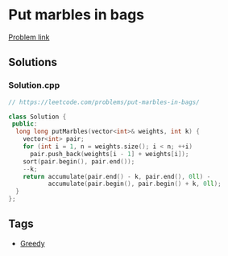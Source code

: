 # Put marbles in bags

[Problem link](https://leetcode.com/problems/put-marbles-in-bags/)

## Solutions


### Solution.cpp
```cpp
// https://leetcode.com/problems/put-marbles-in-bags/

class Solution {
 public:
  long long putMarbles(vector<int>& weights, int k) {
    vector<int> pair;
    for (int i = 1, n = weights.size(); i < n; ++i)
      pair.push_back(weights[i - 1] + weights[i]);
    sort(pair.begin(), pair.end());
    --k;
    return accumulate(pair.end() - k, pair.end(), 0ll) -
           accumulate(pair.begin(), pair.begin() + k, 0ll);
  }
};
```
## Tags

* [Greedy](/Collections/greedy.md#greedy)
